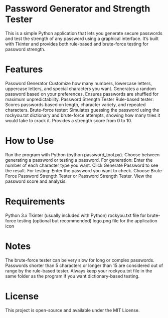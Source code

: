 # Password Generator and Strength Tester
This is a simple Python application that lets you generate secure passwords and test the strength of any password using a graphical interface. It’s built with Tkinter and provides both rule-based and brute-force testing for password strength.
# Features
Password Generator
Customize how many numbers, lowercase letters, uppercase letters, and special characters you want.
Generates a random password based on your preferences.
Ensures passwords are shuffled for maximum unpredictability.
Password Strength Tester
Rule-based tester: Scores passwords based on length, character variety, and repeated characters.
Brute-force tester: Simulates guessing the password using the rockyou.txt dictionary and brute-force attempts, showing how many tries it would take to crack it.
Provides a strength score from 0 to 10.
# How to Use
Run the program with Python (python password_tool.py).
Choose between generating a password or testing a password.
For generation:
Enter the number of each character type you want.
Click Generate Password to see the result.
For testing:
Enter the password you want to check.
Choose Brute Force Password Strength Tester or Password Strength Tester.
View the password score and analysis.
# Requirements
Python 3.x
Tkinter (usually included with Python)
rockyou.txt file for brute-force testing (optional but recommended)
logo.png file for the application icon
# Notes
The brute-force tester can be very slow for long or complex passwords.
Passwords shorter than 5 characters or longer than 15 are considered out of range by the rule-based tester.
Always keep your rockyou.txt file in the same folder as the program if you want dictionary-based testing.
# License
This project is open-source and available under the MIT License.
